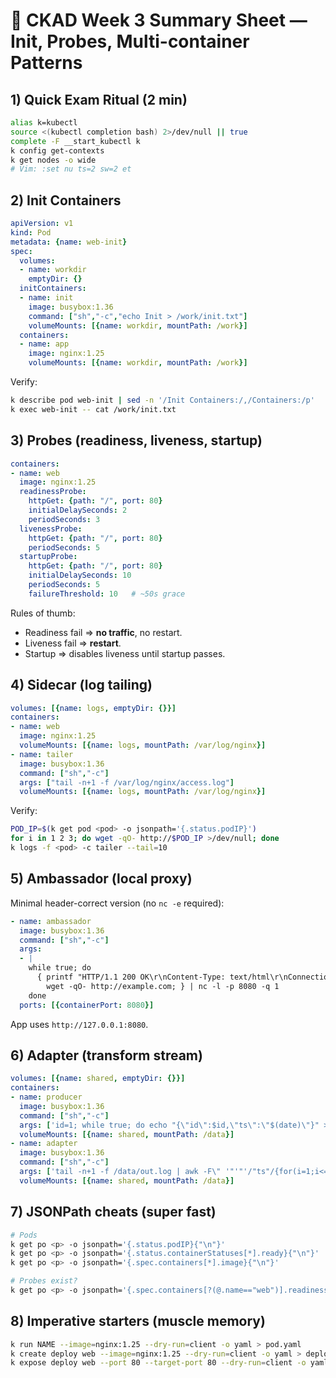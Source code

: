 # 📌 CKAD Week 3 Summary Sheet — Init, Probes, Multi-container Patterns

## 1) Quick Exam Ritual (2 min)

```bash
alias k=kubectl
source <(kubectl completion bash) 2>/dev/null || true
complete -F __start_kubectl k
k config get-contexts
k get nodes -o wide
# Vim: :set nu ts=2 sw=2 et
```

## 2) Init Containers

```yaml
apiVersion: v1
kind: Pod
metadata: {name: web-init}
spec:
  volumes:
  - name: workdir
    emptyDir: {}
  initContainers:
  - name: init
    image: busybox:1.36
    command: ["sh","-c","echo Init > /work/init.txt"]
    volumeMounts: [{name: workdir, mountPath: /work}]
  containers:
  - name: app
    image: nginx:1.25
    volumeMounts: [{name: workdir, mountPath: /work}]
```

Verify:

```bash
k describe pod web-init | sed -n '/Init Containers:/,/Containers:/p'
k exec web-init -- cat /work/init.txt
```

## 3) Probes (readiness, liveness, startup)

```yaml
containers:
- name: web
  image: nginx:1.25
  readinessProbe:
    httpGet: {path: "/", port: 80}
    initialDelaySeconds: 2
    periodSeconds: 3
  livenessProbe:
    httpGet: {path: "/", port: 80}
    periodSeconds: 5
  startupProbe:
    httpGet: {path: "/", port: 80}
    initialDelaySeconds: 10
    periodSeconds: 5
    failureThreshold: 10   # ~50s grace
```

Rules of thumb:

* Readiness fail ⇒ **no traffic**, no restart.
* Liveness fail ⇒ **restart**.
* Startup ⇒ disables liveness until startup passes.

## 4) Sidecar (log tailing)

```yaml
volumes: [{name: logs, emptyDir: {}}]
containers:
- name: web
  image: nginx:1.25
  volumeMounts: [{name: logs, mountPath: /var/log/nginx}]
- name: tailer
  image: busybox:1.36
  command: ["sh","-c"]
  args: ["tail -n+1 -f /var/log/nginx/access.log"]
  volumeMounts: [{name: logs, mountPath: /var/log/nginx}]
```

Verify:

```bash
POD_IP=$(k get pod <pod> -o jsonpath='{.status.podIP}')
for i in 1 2 3; do wget -qO- http://$POD_IP >/dev/null; done
k logs -f <pod> -c tailer --tail=10
```

## 5) Ambassador (local proxy)

Minimal header-correct version (no `nc -e` required):

```yaml
- name: ambassador
  image: busybox:1.36
  command: ["sh","-c"]
  args:
  - |
    while true; do
      { printf "HTTP/1.1 200 OK\r\nContent-Type: text/html\r\nConnection: close\r\n\r\n";
        wget -qO- http://example.com; } | nc -l -p 8080 -q 1
    done
  ports: [{containerPort: 8080}]
```

App uses `http://127.0.0.1:8080`.

## 6) Adapter (transform stream)

```yaml
volumes: [{name: shared, emptyDir: {}}]
containers:
- name: producer
  image: busybox:1.36
  command: ["sh","-c"]
  args: ['id=1; while true; do echo "{\"id\":$id,\"ts\":\"$(date)\"}" >> /data/out.log; id=$((id+1)); sleep 1; done']
  volumeMounts: [{name: shared, mountPath: /data}]
- name: adapter
  image: busybox:1.36
  command: ["sh","-c"]
  args: ['tail -n+1 -f /data/out.log | awk -F\" '"'"'/"ts"/{for(i=1;i<=NF;i++)if($i=="ts"){print $(i+2); fflush(); break}}'"'"'']
  volumeMounts: [{name: shared, mountPath: /data}]
```

## 7) JSONPath cheats (super fast)

```bash
# Pods
k get po <p> -o jsonpath='{.status.podIP}{"\n"}'
k get po <p> -o jsonpath='{.status.containerStatuses[*].ready}{"\n"}'
k get po <p> -o jsonpath='{.spec.containers[*].image}{"\n"}'

# Probes exist?
k get po <p> -o jsonpath='{.spec.containers[?(@.name=="web")].readinessProbe.httpGet.path}{"\n"}'
```

## 8) Imperative starters (muscle memory)

```bash
k run NAME --image=nginx:1.25 --dry-run=client -o yaml > pod.yaml
k create deploy web --image=nginx:1.25 --dry-run=client -o yaml > deploy.yaml
k expose deploy web --port 80 --target-port 80 --dry-run=client -o yaml > svc.yaml
```
